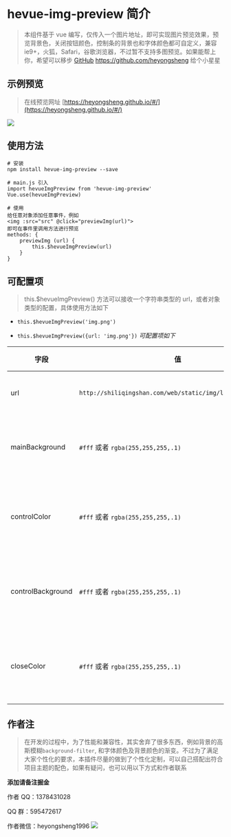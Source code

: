 # hevue-img-preview 简介

> 本组件基于 vue 编写，仅传入一个图片地址，即可实现图片预览效果，预览背景色，关闭按钮颜色，控制条的背景也和字体颜色都可自定义，兼容 ie9+，火狐，Safari，谷歌浏览器，不过暂不支持多图预览。如果能帮上你，希望可以移步 [GitHub](https://github.com/heyongsheng) https://github.com/heyongsheng 给个小星星

## 示例预览

> 在线预览网址 [https://heyongsheng.github.io/#/](https://heyongsheng.github.io/#/)

![](https://user-gold-cdn.xitu.io/2020/4/27/171b94b6a0f7b8dd?w=599&h=272&f=gif&s=1344649)

## 使用方法

```
# 安装
npm install hevue-img-preview --save

# main.js 引入
import hevueImgPreview from 'hevue-img-preview'
Vue.use(hevueImgPreview)

# 使用
给任意对象添加任意事件，例如
<img :src="src" @click="previewImg(url)">
即可在事件里调用方法进行预览
methods: {
	previewImg (url) {
		this.$hevueImgPreview(url)
	}
}

```

## 可配置项

> this.\$hevueImgPreview() 方法可以接收一个字符串类型的 url，或者对象类型的配置，具体使用方法如下

- `this.$hevueImgPreview('img.png')`

- `this.$hevueImgPreview({url: 'img.png'})` _可配置项如下_

| 字段              | 值                                                         | 备注           |
| ----------------- | ---------------------------------------------------------- | -------------- |
| url               | `http://shiliqingshan.com/web/static/img/logo.1f4d568.png` | 图片地址       |
| mainBackground    | `#fff` 或者 `rgba(255,255,255,.1)`                         | 整体背景颜色   |
| controlColor      | `#fff` 或者 `rgba(255,255,255,.1)`                         | 控制条字体颜色 |
| controlBackground | `#fff` 或者 `rgba(255,255,255,.1)`                         | 控制条背景颜色 |
| closeColor        | `#fff` 或者 `rgba(255,255,255,.1)`                         | 关闭图标的颜色 |

## 作者注

> 在开发的过程中，为了性能和兼容性，其实舍弃了很多东西，例如背景的高斯模糊`background-filter`, 和字体颜色及背景颜色的渐变。不过为了满足大家个性化的要求，本插件尽量的做到了个性化定制，可以自己搭配出符合项目主题的配色，如果有疑问，也可以用以下方式和作者联系

**添加请备注掘金**

作者 QQ：1378431028

QQ 群：595472617

作者微信：heyongsheng1996
![](https://user-gold-cdn.xitu.io/2020/4/27/171b950ccc0a1695?w=541&h=721&f=png&s=133763)
